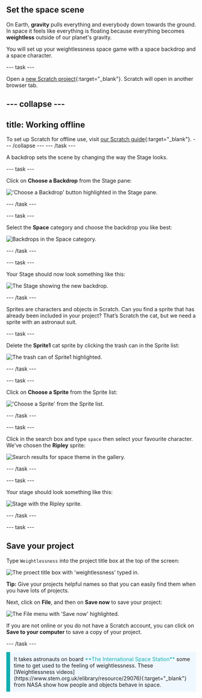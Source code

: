 ## Set the space scene

On Earth, **gravity** pulls everything and everybody down towards the ground. In space it feels like everything is floating because everything becomes **weightless** outside of our planet's gravity. 

You will set up your weightlessness space game with a space backdrop and a space character. 

--- task ---

Open a [new Scratch project](http://rpf.io/scratch-new){:target="_blank"}. Scratch will open in another browser tab.

--- collapse ---
---
title: Working offline
---
To set up Scratch for offline use, visit [our Scratch guide](https://learning-admin.raspberrypi.org/en/projects/getting-started-scratch/1){:target="_blank"}.
--- /collapse ---
--- /task ---

A backdrop sets the scene by changing the way the Stage looks.

--- task ---

Click on **Choose a Backdrop** from the Stage pane:

!['Choose a Backdrop' button highlighted in the Stage pane.](images/choose-a-backdrop.png)

--- /task ---

--- task ---

Select the **Space** category and choose the backdrop you like best:

![Backdrops in the Space category.](images/space-backdrops.png)

--- /task ---

--- task ---

Your Stage should now look something like this:

![The Stage showing the new backdrop.](images/stage-backdrop.png)

--- /task ---

Sprites are characters and objects in Scratch. Can you find a sprite that has already been included in your project? That’s Scratch the cat, but we need a sprite with an astronaut suit. 

--- task ---

Delete the **Sprite1** cat sprite by clicking the trash can in the Sprite list:

![The trash can of Sprite1 highlighted.](images/delete-sprite.png)

--- /task ---

--- task ---

Click on **Choose a Sprite** from the Sprite list:

!['Choose a Sprite' from the Sprite list.](images/choose-a-sprite.png)

--- /task ---

--- task ---

Click in the search box and type `space` then select your favourite character. We've chosen the **Ripley** sprite: 

![Search results for space theme in the gallery.](images/space-sprite-gallery.png)

--- /task ---

--- task ---

Your stage should look something like this: 

![Stage with the Ripley sprite.](images/ripley-stage.png)

--- /task ---

--- task --- 

## Save your project

Type `Weightlessness` into the project title box at the top of the screen: 

![The proect title box with 'weightlessness' typed in.](images/project-title.png)

**Tip:** Give your projects helpful names so that you can easily find them when you have lots of projects.

Next, click on **File**, and then on **Save now** to save your project:

![The File menu with 'Save now' highlighted.](images/save-now.png)

If you are not online or you do not have a Scratch account, you can click on **Save to your computer** to save a copy of your project.

--- /task ---

<p style="border-left: solid; border-width:10px; border-color: #0faeb0; background-color: aliceblue; padding: 10px;">
It takes astronauts on board <span style="color: #0faeb0">**The International Space Station**</span> some time to get used to the feeling of weightlessness. These [Weightlessness videos](https://www.stem.org.uk/elibrary/resource/29076){:target="_blank"} from NASA show how people and objects behave in space.
</p>
